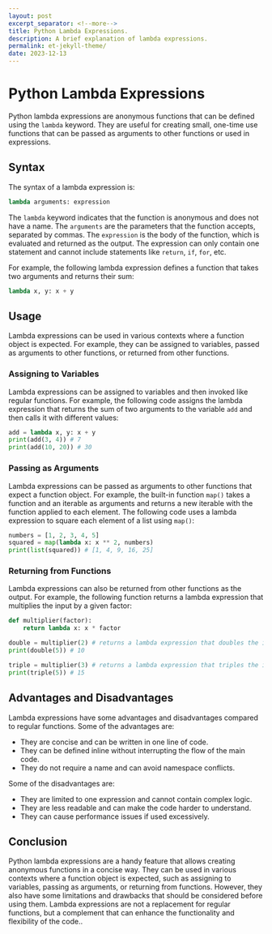 ```yaml
---
layout: post
excerpt_separator: <!--more-->
title: Python Lambda Expressions.
description: A brief explanation of lambda expressions.
permalink: et-jekyll-theme/
date: 2023-12-13
---
```


# Python Lambda Expressions

Python lambda expressions are anonymous functions that can be defined using the `lambda` keyword. They are useful for creating small, one-time use functions that can be passed as arguments to other functions or used in expressions.

## Syntax

The syntax of a lambda expression is:

```python
lambda arguments: expression
```

The `lambda` keyword indicates that the function is anonymous and does not have a name. The `arguments` are the parameters that the function accepts, separated by commas. The `expression` is the body of the function, which is evaluated and returned as the output. The expression can only contain one statement and cannot include statements like `return`, `if`, `for`, etc.

For example, the following lambda expression defines a function that takes two arguments and returns their sum:

```python
lambda x, y: x + y
```

## Usage

Lambda expressions can be used in various contexts where a function object is expected. For example, they can be assigned to variables, passed as arguments to other functions, or returned from other functions.

### Assigning to Variables

Lambda expressions can be assigned to variables and then invoked like regular functions. For example, the following code assigns the lambda expression that returns the sum of two arguments to the variable `add` and then calls it with different values:

```python
add = lambda x, y: x + y
print(add(3, 4)) # 7
print(add(10, 20)) # 30
```

### Passing as Arguments

Lambda expressions can be passed as arguments to other functions that expect a function object. For example, the built-in function `map()` takes a function and an iterable as arguments and returns a new iterable with the function applied to each element. The following code uses a lambda expression to square each element of a list using `map()`:

```python
numbers = [1, 2, 3, 4, 5]
squared = map(lambda x: x ** 2, numbers)
print(list(squared)) # [1, 4, 9, 16, 25]
```

### Returning from Functions

Lambda expressions can also be returned from other functions as the output. For example, the following function returns a lambda expression that multiplies the input by a given factor:

```python
def multiplier(factor):
    return lambda x: x * factor

double = multiplier(2) # returns a lambda expression that doubles the input
print(double(5)) # 10

triple = multiplier(3) # returns a lambda expression that triples the input
print(triple(5)) # 15
```

## Advantages and Disadvantages

Lambda expressions have some advantages and disadvantages compared to regular functions. Some of the advantages are:

- They are concise and can be written in one line of code.
- They can be defined inline without interrupting the flow of the main code.
- They do not require a name and can avoid namespace conflicts.

Some of the disadvantages are:

- They are limited to one expression and cannot contain complex logic.
- They are less readable and can make the code harder to understand.
- They can cause performance issues if used excessively.

## Conclusion

Python lambda expressions are a handy feature that allows creating anonymous functions in a concise way. They can be used in various contexts where a function object is expected, such as assigning to variables, passing as arguments, or returning from functions. However, they also have some limitations and drawbacks that should be considered before using them. Lambda expressions are not a replacement for regular functions, but a complement that can enhance the functionality and flexibility of the code..
